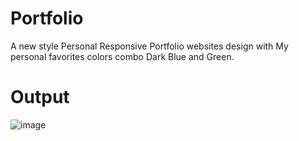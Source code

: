 # Portfolio
A new style  Personal Responsive Portfolio websites design with My personal favorites colors combo Dark Blue and Green.
# Output
![image](https://user-images.githubusercontent.com/90744937/173239239-d11b11fe-d41a-407e-9ea4-a2081d773707.png)

